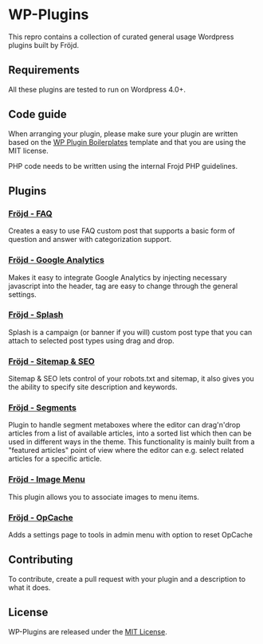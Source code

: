 # WP-Plugins
This repro contains a collection of curated general usage Wordpress plugins built by Fröjd.

## Requirements
All these plugins are tested to run on Wordpress 4.0+.

## Code guide
When arranging your plugin, please make sure your plugin are written based on the [WP Plugin Boilerplates](https://github.com/Frojd/WP-Plugin-Boilerplates) template and that you are using the MIT license.

PHP code needs to be written using the internal Frojd PHP guidelines.

## Plugins

### [Fröjd - FAQ](https://github.com/Frojd/WP-Plugins/tree/develop/frojd-faq)
Creates a easy to use FAQ custom post that supports a basic form of question and answer with categorization support.

### [Fröjd - Google Analytics](https://github.com/Frojd/WP-Plugins/tree/develop/frojd-google-analytics)
Makes it easy to integrate Google Analytics by injecting necessary javascript into the header, tag are easy to change through the general settings.

### [Fröjd - Splash](https://github.com/Frojd/WP-Plugins/tree/develop/frojd-splash)
Splash is a campaign (or banner if you will) custom post type that you can attach to selected post types using drag and drop.

### [Fröjd - Sitemap & SEO](https://github.com/Frojd/WP-Plugins/tree/develop/frojd-sitemap-seo)
Sitemap & SEO lets control of your robots.txt and sitemap, it also gives you the ability to specify site description and keywords.

### [Fröjd - Segments](https://github.com/Frojd/WP-Plugins/tree/master/frojd-segments)
Plugin to handle segment metaboxes where the editor can drag'n'drop articles from a list of available articles, into a sorted list which then can be used in different ways in the theme. This functionality is mainly built from a "featured articles" point of view where the editor can e.g. select related articles for a specific article.

### [Fröjd - Image Menu](https://github.com/Frojd/WP-Plugins/tree/master/frojd-image-menu)
This plugin allows you to associate images to menu items.

### [Fröjd - OpCache](https://github.com/Frojd/WP-Plugins/tree/master/frojd-opcache)
Adds a settings page to tools in admin menu with option to reset OpCache

## Contributing
To contribute, create a pull request with your plugin and a description to what it does.

## License

WP-Plugins are released under the [MIT License](http://www.opensource.org/licenses/MIT).
